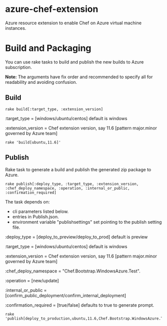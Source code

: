 azure-chef-extension
====================

Azure resource extension to enable Chef on Azure virtual machine instances.

Build and Packaging
===================
You can use rake tasks to build and publish the new builds to Azure subscription.

**Note:** The arguments have fix order and recommended to specify all for readability and avoiding confusion.

Build
-------
    rake build[:target_type, :extension_version]

:target_type = [windows/ubuntu/centos] default is windows

:extension_version = Chef extension version, say 11.6 [pattern major.minor governed by Azure team]

    rake 'build[ubuntu,11.6]'

Publish
-----------
Rake task to generate a build and publish the generated zip package to Azure. 

    rake publish[:deploy_type, :target_type, :extension_version, :chef_deploy_namespace, :operation, :internal_or_public, :confirmation_required]

The task depends on:
  * cli parameters listed below.
  * entries in Publish.json.
  * environment variable "publishsettings" set pointing to the publish setting file.


:deploy_type = [deploy_to_preview/deploy_to_prod] default is preview

:target_type = [windows/ubuntu/centos] default is windows

:extension_version = Chef extension version, say 11.6 [pattern major.minor governed by Azure team]

:chef_deploy_namespace = "Chef.Bootstrap.WindowsAzure.Test".

:operation = [new/update]

:internal_or_public = [confirm_public_deployment/confirm_internal_deployment]

:confirmation_required = [true/false] defaults to true to generate prompt.


    rake 'publish[deploy_to_production,ubuntu,11.6,Chef.Bootstrap.WindowsAzure.Test,update,confirm_internal_deployment]'
